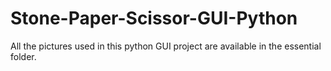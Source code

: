 # Stone-Paper-Scissor-GUI-Python
All the pictures used in this python GUI project are available in the essential folder. 
